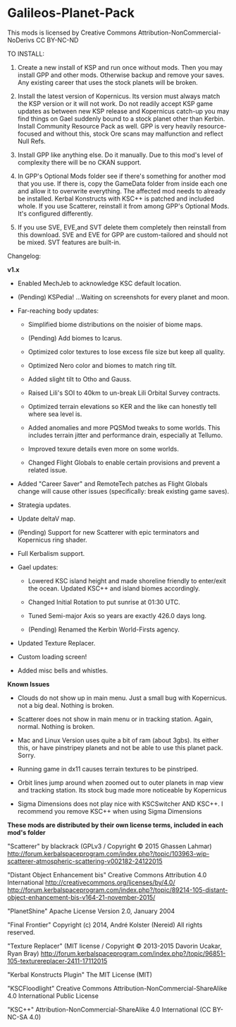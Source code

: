 ﻿# Galileos-Planet-Pack

This mods is licensed by Creative Commons Attribution-NonCommercial-NoDerivs 
CC BY-NC-ND 

TO INSTALL:

1. Create a new install of KSP and run once without mods. Then you may install GPP and other mods. Otherwise backup and remove your saves. Any existing career that uses the stock planets will be broken.

2. Install the latest version of Kopernicus. Its version must always match the KSP version or it will not work. Do not readily accept KSP game updates as between new KSP release and Kopernicus catch-up you may find things on Gael suddenly bound to a stock planet other than Kerbin. Install Community Resource Pack as well. GPP is very heavily resource-focused and without this, stock Ore scans may malfunction and reflect Null Refs.

3. Install GPP like anything else. Do it manually. Due to this mod's level of complexity there will be no CKAN support.

4. In GPP's Optional Mods folder see if there's something for another mod that you use. If there is, copy the GameData folder from inside each one and allow it to overwrite everything. The affected mod needs to already be installed. Kerbal Konstructs with KSC++ is patched and included whole. If you use Scatterer, reinstall it from among GPP's Optional Mods. It's configured differently.

5. If you use SVE, EVE,and SVT delete them completely then reinstall from this download. SVE and EVE for GPP are custom-tailored and should not be mixed. SVT features are built-in.


Changelog:

**v1.x**

* Enabled MechJeb to acknowledge KSC default location.

* (Pending) KSPedia! ...Waiting on screenshots for every planet and moon.

* Far-reaching body updates:

  * Simplified biome distributions on the noisier of biome maps.
  
  * (Pending) Add biomes to Icarus.
  
  * Optimized color textures to lose excess file size but keep all quality.
  
  * Optimized Nero color and biomes to match ring tilt.
  
  * Added slight tilt to Otho and Gauss.
  
  * Raised Lili's SOI to 40km to un-break Lili Orbital Survey contracts.
  
  * Optimized terrain elevations so KER and the like can honestly tell where sea level is.
  
  * Added anomalies and more PQSMod tweaks to some worlds. This includes terrain jitter and performance drain, especially at Tellumo.
  
  * Improved texure details even more on some worlds.
  
  * Changed Flight Globals to enable certain provisions and prevent a related issue.

* Added "Career Saver" and RemoteTech patches as Flight Globals change will cause other issues (specifically: break existing game saves).
  
* Strategia updates.

* Update deltaV map.

* (Pending) Support for new Scatterer with epic terminators and Kopernicus ring shader.

* Full Kerbalism support.

* Gael updates:

  * Lowered KSC island height and made shoreline friendly to enter/exit the ocean. Updated KSC++ and island biomes accordingly.
  
  * Changed Initial Rotation to put sunrise at 01:30 UTC.
  
  * Tuned Semi-major Axis so years are exactly 426.0 days long.
  
  * (Pending) Renamed the Kerbin World-Firsts agency.

* Updated Texture Replacer.

* Custom loading screen!

* Added misc bells and whistles.

**Known Issues**
 
* Clouds do not show up in main menu. Just a small bug with Kopernicus. not a big deal. Nothing is broken.

* Scatterer does not show in main menu or in tracking station. Again, normal. Nothing is broken.

* Mac and Linux Version uses quite a bit of ram (about 3gbs). Its either this, or have pinstripey planets and not be able to use this planet pack. Sorry.

* Running game in dx11 causes terrain textures to be pinstriped.

* Orbit lines jump around when zoomed out to outer planets in map view and tracking station. Its stock bug made more noticeable by Kopernicus

* Sigma Dimensions does not play nice with KSCSwitcher AND KSC++. I recommend you remove KSC++ when using Sigma Dimensions




**These mods are distributed by their own license terms, included in each mod's folder**

"Scatterer" by blackrack (GPLv3 / Copyright © 2015 Ghassen Lahmar)
http://forum.kerbalspaceprogram.com/index.php?/topic/103963-wip-scatterer-atmospheric-scattering-v002182-24122015

"Distant Object Enhancement bis"
Creative Commons Attribution 4.0 International
http://creativecommons.org/licenses/by/4.0/
http://forum.kerbalspaceprogram.com/index.php?/topic/89214-105-distant-object-enhancement-bis-v164-21-november-2015/

"PlanetShine"
Apache License
 Version 2.0, January 2004

"Final Frontier"
Copyright (c) 2014, André Kolster (Nereid)
 All rights reserved.

"Texture Replacer" 
(MIT license / Copyright © 2013-2015 Davorin Ucakar, Ryan Bray)
http://forum.kerbalspaceprogram.com/index.php?/topic/96851-105-texturereplacer-2411-17112015

"Kerbal Konstructs Plugin"
The MIT License (MIT)

"KSCFloodlight"
Creative Commons Attribution-NonCommercial-ShareAlike 4.0 International Public License

"KSC++"
Attribution-NonCommercial-ShareAlike 4.0 International (CC BY-NC-SA 4.0)



